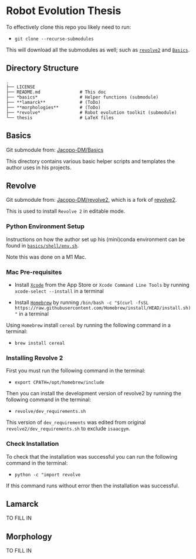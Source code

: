 
# Robot Evolution Thesis

To effectively clone this repo you likely need to run:
 
* `git clone --recurse-submodules`

This will download all the submodules as well; such as [`revolve2`](https://github.com/Jacopo-DM/revolve2) and [`Basics`](https://github.com/Jacopo-DM/Basics#basics).


## Directory Structure

```
.
├── LICENSE
├── README.md               # This doc
├── *basics*                # Helper functions (submodule)
├── **lamarck**             # (ToDo)
├── **morphologies**        # (ToDo)
├── *revolve*               # Robot evolution toolkit (submodule)
└── thesis                  # LaTeX files
```

## Basics 

Git submodule from: [Jacopo-DM/Basics](https://github.com/Jacopo-DM/Basics)

This directory contains various basic helper scripts and templates the author uses in his projects.

## Revolve

Git submodule from: [Jacopo-DM/revolve2](https://github.com/Jacopo-DM/revolve2), which is a fork of [revolve2](https://github.com/ci-group/revolve2).

This is used to install `Revolve 2` in editable mode.

### Python Environment Setup

Instructions on how the author set up his (mini)conda environment can be found in [`basics/shell/env.sh`](https://github.com/Jacopo-DM/Basics/blob/main/shell/env.sh). 

Note this was done on a M1 Mac. 

### Mac Pre-requisites

* Install [`Xcode`](https://developer.apple.com/xcode/) from the App Store or `Xcode Command Line Tools` by running `xcode-select --install` in a terminal 

* Install [`Homebrew`](https://brew.sh/) by running `/bin/bash -c "$(curl -fsSL https://raw.githubusercontent.com/Homebrew/install/HEAD/install.sh)"` in a terminal

Using `Homebrew` install `cereal` by running the following command in a terminal:

* `brew install cereal`

### Installing Revolve 2

First you must run the following command in the terminal:

* `export CPATH=/opt/homebrew/include`
  
Then you can install the development version of revolve2 by running the following command in the terminal:

* `revolve/dev_requirements.sh` 
  
This version of `dev_requirements` was edited from original `revolve2/dev_requirements.sh` to exclude `isaacgym`. 

### Check Installation 

To check that the installation was successful you can run the following command in the terminal:

* `python -c "import revolve`

If this command runs without error then the installation was successful.

## Lamarck 

TO FILL IN
## Morphology

TO FILL IN
